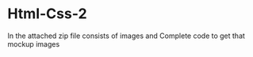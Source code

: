 # Html-Css-2
In the attached zip file consists of images and Complete code to get that mockup images
